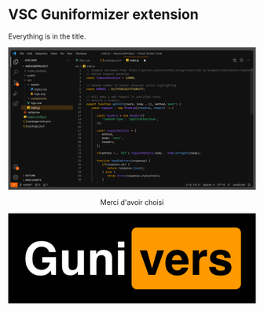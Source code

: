 # VSC Guniformizer extension

Everything is in the title.

<div align=center>

![](img/preview.png)

Merci d'avoir choisi

![](img/gunivers.jpg)

</div>
